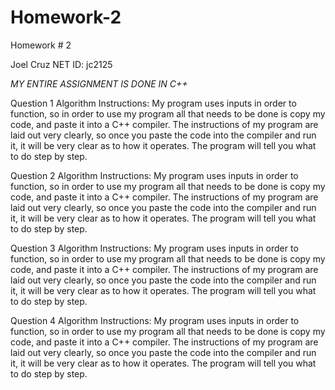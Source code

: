 # Homework-2
Homework # 2

Joel Cruz
NET ID: jc2125


*MY ENTIRE ASSIGNMENT IS DONE IN C++*

Question 1 Algorithm Instructions:
My program uses inputs in order to function, so in order to use my program all that needs to be done is copy my code, and paste it into a C++ compiler. The instructions of my program are laid out very clearly, so once you paste the code into the compiler and run it, it will be very clear as to how it operates. The program will tell you what to do step by step.

Question 2 Algorithm Instructions:
My program uses inputs in order to function, so in order to use my program all that needs to be done is copy my code, and paste it into a C++ compiler. The instructions of my program are laid out very clearly, so once you paste the code into the compiler and run it, it will be very clear as to how it operates. The program will tell you what to do step by step.

Question 3 Algorithm Instructions:
My program uses inputs in order to function, so in order to use my program all that needs to be done is copy my code, and paste it into a C++ compiler. The instructions of my program are laid out very clearly, so once you paste the code into the compiler and run it, it will be very clear as to how it operates. The program will tell you what to do step by step.

Question 4 Algorithm Instructions:
My program uses inputs in order to function, so in order to use my program all that needs to be done is copy my code, and paste it into a C++ compiler. The instructions of my program are laid out very clearly, so once you paste the code into the compiler and run it, it will be very clear as to how it operates. The program will tell you what to do step by step.
